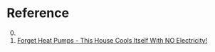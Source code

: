 # Reference

0. []()
0. [Forget Heat Pumps - This House Cools Itself With NO Electricity!](https://www.youtube.com/watch?v=UB_ima2t_xU)

